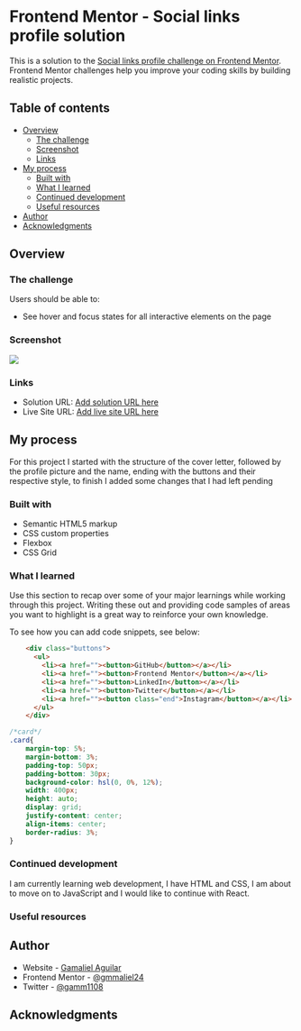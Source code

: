 # Frontend Mentor - Social links profile solution

This is a solution to the [Social links profile challenge on Frontend Mentor](https://www.frontendmentor.io/challenges/social-links-profile-UG32l9m6dQ). Frontend Mentor challenges help you improve your coding skills by building realistic projects. 

## Table of contents

- [Overview](#overview)
  - [The challenge](#the-challenge)
  - [Screenshot](#screenshot)
  - [Links](#links)
- [My process](#my-process)
  - [Built with](#built-with)
  - [What I learned](#what-i-learned)
  - [Continued development](#continued-development)
  - [Useful resources](#useful-resources)
- [Author](#author)
- [Acknowledgments](#acknowledgments)

## Overview

### The challenge

Users should be able to:

- See hover and focus states for all interactive elements on the page

### Screenshot

![](./screenshot-desktop.png)

### Links

- Solution URL: [Add solution URL here](https://gmmaliel24.github.io/social-links-profile-main/)
- Live Site URL: [Add live site URL here](https://your-live-site-url.com)

## My process

For this project I started with the structure of the cover letter, followed by the profile picture and the name, ending with the buttons and their respective style, to finish I added some changes that I had left pending

### Built with

- Semantic HTML5 markup
- CSS custom properties
- Flexbox
- CSS Grid

### What I learned

Use this section to recap over some of your major learnings while working through this project. Writing these out and providing code samples of areas you want to highlight is a great way to reinforce your own knowledge.

To see how you can add code snippets, see below:

```html
    <div class="buttons">
      <ul>
        <li><a href=""><button>GitHub</button></a></li>
        <li><a href=""><button>Frontend Mentor</button></a></li>
        <li><a href=""><button>LinkedIn</button></a></li>
        <li><a href=""><button>Twitter</button></a></li>
        <li><a href=""><button class="end">Instagram</button></a></li>
      </ul>
    </div>
```
```css
/*card*/
.card{
    margin-top: 5%;
    margin-bottom: 3%;
    padding-top: 50px;
    padding-bottom: 30px;
    background-color: hsl(0, 0%, 12%);
    width: 400px;
    height: auto;
    display: grid;
    justify-content: center;
    align-items: center;
    border-radius: 3%;
}
```

### Continued development

I am currently learning web development, I have HTML and CSS, I am about to move on to JavaScript and I would like to continue with React.

### Useful resources



## Author

- Website - [Gamaliel Aguilar](https://www.linkedin.com/in/gamaliel-aguilar-3b6674282/)
- Frontend Mentor - [@gmmaliel24](https://www.frontendmentor.io/profile/gmmaliel24)
- Twitter - [ @gamm1108](https://x.com/gamm1108)


## Acknowledgments

